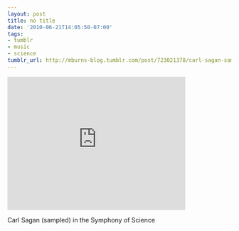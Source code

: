 ```yaml
---
layout: post
title: no title
date: '2010-06-21T14:05:50-07:00'
tags:
- tumblr
- music
- science
tumblr_url: http://mburns-blog.tumblr.com/post/723021378/carl-sagan-sampled-in-the-symphony-of-science
---
```

<iframe width="400" height="300"  id="youtube_iframe" src="https://www.youtube.com/embed/zSgiXGELjbc?feature=oembed&amp;enablejsapi=1&amp;origin=http://safe.txmblr.com&amp;wmode=opaque" frameborder="0" allowfullscreen></iframe>

Carl Sagan (sampled) in the Symphony of Science

